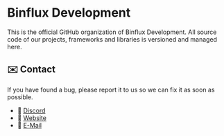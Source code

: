 # Binflux Development

This is the official GitHub organization of Binflux Development.
All source code of our projects, frameworks and libraries is versioned and managed here.

## ✉️ Contact

If you have found a bug, please report it to us so we can fix it as soon as possible.

* 👻 [Discord](#)
* 📯 [Website](#)
* 📧 [E-Mail](mailto://contact@binflux.dev)
